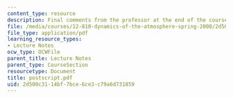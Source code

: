 ```yaml
---
content_type: resource
description: Final comments from the professor at the end of the course text.
file: /media/courses/12-810-dynamics-of-the-atmosphere-spring-2008/2d500c3114bf7bce6ce3c79a6d731859_postscript.pdf
file_type: application/pdf
learning_resource_types:
- Lecture Notes
ocw_type: OCWFile
parent_title: Lecture Notes
parent_type: CourseSection
resourcetype: Document
title: postscript.pdf
uid: 2d500c31-14bf-7bce-6ce3-c79a6d731859
---
```

